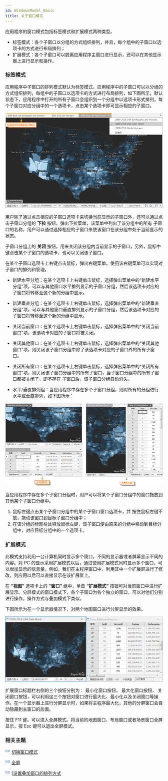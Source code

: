 ```yaml
---
id: WindowsModel_Basic
title: 关于窗口模式
---
```

应用程序的窗口模式包括标签模式和扩展模式两种类型。

  * 标签模式：各个子窗口以分组的方式组织排列，并且，每个组中的子窗口以选项卡的方式进行布局排列；
  * 扩展模式：各个子窗口可以脱离应用程序主窗口进行显示，还可以在其他显示器上进行显示和操作。

### 标签模式

应用程序中子窗口的排列模式默认为标签模式，应用程序中的子窗口可以以分组的方式组织排列，每组中的子窗口以选项卡的方式进行布局排列，如下图所示，默认状态下，应用程序中打开的所有子窗口会组织到一个分组中以选项卡形式排列，每个子窗口对应分组中的一个选项卡，点击某个选项卡即可显示相应的子窗口。

![](img/TabWindows.png)  

  
用户除了通过点击相应的子窗口选项卡来切换当前显示的子窗口外，还可以通过点击子窗口分组的 **下拉** 按钮，弹出下拉菜单，该菜单中列出了该分组中的所有
子窗口的名称，用户可以通过选择相应的子窗口来使该窗口在该分组中处于当前显示的状态。

子窗口分组上的 **关闭** 按钮，用来关闭该分组内当前显示的子窗口，另外，鼠标中键点击某个子窗口的选项卡，也可以关闭该子窗口。

在某个子窗口选项卡上右键点击鼠标，弹出右键菜单，使用该右键菜单可以实现对子窗口的排列和管理。

  * 新建水平分组：在某个选项卡上右键单击鼠标，选择弹出菜单中的“新建水平分组”项，可以与其他窗口水平排列显示的子窗口分组，然后该选项卡对应的子窗口将转移至这个新的分组中显示。
  * 新建垂直分组：在某个选项卡上右键单击鼠标，选择弹出菜单中的“新建垂直分组”项，可以与其他窗口垂直排列显示的子窗口分组，然后该选项卡对应的子窗口将转移至这个新的分组中显示。

  * 关闭当前窗口：在某个选项卡上右键单击鼠标，选择弹出菜单中的“关闭当前窗口”项，该选项卡对应的子窗口将被关闭。
  * 关闭其他窗口：在某个选项卡上右键单击鼠标，选择弹出菜单中的“关闭其他窗口”项，则关闭该子窗口分组中除了该选项卡对应的子窗口外的所有子窗口。
  * 关闭所有窗口：在某个选项卡上右键单击鼠标，选择弹出菜单中的“关闭所有窗口”项，则关闭该子窗口分组中的所有子窗口，当子窗口分组中的所有子窗口都被关闭了，即不存在 子窗口后，该子窗口分组自动消失。
  * 水平/垂直排列组：当应用程序中存在多个子窗口分组，则对所有的分组进行水平或垂直排列，如下图所示：

![](img/ChildWinGPArrange.png)  

  
当应用程序中存在多个子窗口分组时，用户可以将某个子窗口分组中的窗口拖放到其他某个子窗口分组中。

  1. 鼠标左键点击某个子窗口分组中的某个子窗口窗口选项卡，并 按住鼠标左键不放，拖动该窗口到目标子窗口分组中；
  2. 在该分组的标题栏处释放鼠标左键，该子窗口便由原来的分组中移动到目标分组中，对应目标分组中的一个选项卡。

### 扩展模式

此模式支持利用一台计算机同时显示多个窗口，不同的显示器或者屏幕显示不同的内容。对 PC
的显示采用扩展模式以后，通过使用扩展模式同时显示多个窗口，可以增加显示的信息量。例如，我们在主程序窗口中，利用其中一个扩展屏进行了修改，则应用以后可以直接显示在该扩展屏上。

在 **“视图”** 选项卡上的 **“窗口”** 组中，单击 **“扩展模式”**
按钮可对当前窗口中进行扩展显示。分屏模式的窗口模式下，各个子窗口为各个独立的窗口，可以对他们分别进行操作。操作方式与叠加模式下类似。

下图所示为在一个显示器情况下，对两个地图窗口进行分屏显示的效果。

![](img/MutilScreens.png)  

扩展窗口标题栏右侧的三个按钮分别为： 最小化窗口按钮， 最大化窗口按钮，
关闭窗口按钮，可以利用这三个按钮对窗口进行最大化、最小化以及关闭窗口等操作。在一个显示器上进行分屏显示时，如果将主程序最大化，其他的分屏窗口会自动隐藏到主窗口的后面。

按住 F11 键，可以进入全屏模式。将当前的地图窗口、布局窗口或者场景窗口全屏显示，按 Esc 键可以退出全屏模式。

###  相关主题

![](../../img/smalltitle.png) [切换窗口模式](WindowsModel_Basic.html)

![](../../img/smalltitle.png) [全屏](FullScreen.html)

![](../../img/smalltitle.png) [[设置叠加窗口的排列方式](WindowsArrange.html)

